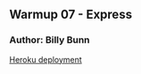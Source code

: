 ## Warmup 07 - Express
### Author: Billy Bunn

[Heroku deployment](https://warmup-7-bb.herokuapp.com/)
